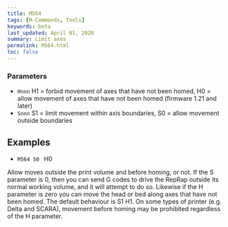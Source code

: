 ```yaml
---
title: M564
tags: [M-Commands, Tools] 
keywords: beta 
last_updated: April 01, 2020 
summary: Limit axes 
permalink: M564.html
toc: false 
---
```



### Parameters

* `Hnnn` H1 = forbid movement of axes that have not been homed, H0 = allow movement of axes that have not been homed (firmware 1.21 and later)
* `Snnn` S1 = limit movement within axis boundaries, S0 = allow movement outside boundaries

## Examples

* ` M564 S0  ` H0

Allow moves outside the print volume and before homing, or not. If the S parameter is 0, then you can send G codes to drive the RepRap outside its normal working volume, and it will attempt to do so. Likewise if the H parameter is zero you can move the head or bed along axes that have not been homed. The default behaviour is S1 H1. On some types of printer (e.g. Delta and SCARA), movement before homing may be prohibited regardless of the H parameter.

